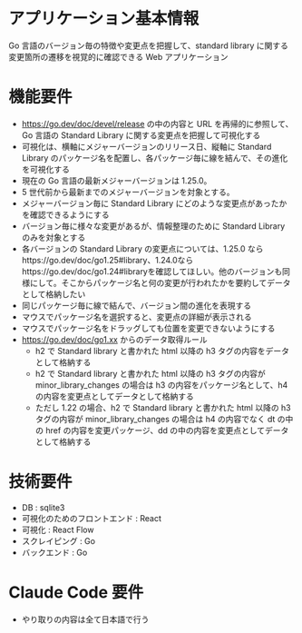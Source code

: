 # アプリケーション基本情報

Go 言語のバージョン毎の特徴や変更点を把握して、standard library に関する変更箇所の遷移を視覚的に確認できる Web アプリケーション

# 機能要件

- https://go.dev/doc/devel/release の中の内容と URL を再帰的に参照して、Go 言語の Standard Library に関する変更点を把握して可視化する
- 可視化は、横軸にメジャーバージョンのリリース日、縦軸に Standard Library のパッケージ名を配置し、各パッケージ毎に線を結んで、その進化を可視化する
- 現在の Go 言語の最新メジャーバージョンは 1.25.0。
- 5 世代前から最新までのメジャーバージョンを対象とする。
- メジャーバージョン毎に Standard Library にどのような変更点があったかを確認できるようにする
- バージョン毎に様々な変更があるが、情報整理のために Standard Library のみを対象とする
- 各バージョンの Standard Library の変更点については、1.25.0 ならhttps://go.dev/doc/go1.25#library、1.24.0ならhttps://go.dev/doc/go1.24#libraryを確認してほしい。他のバージョンも同様にして。そこからパッケージ名と何の変更が行われたかを要約してデータとして格納したい
- 同じパッケージ毎に線で結んで、バージョン間の進化を表現する
- マウスでパッケージ名を選択すると、変更点の詳細が表示される
- マウスでパッケージ名をドラッグしても位置を変更できないようにする
- https://go.dev/doc/go1.xx からのデータ取得ルール
  - h2 で Standard library と書かれた html 以降の h3 タグの内容をデータとして格納する
  - h2 で Standard library と書かれた html 以降の h3 タグの内容が minor_library_changes の場合は h3 の内容をパッケージ名として、h4 の内容を変更点としてデータとして格納する
  - ただし 1.22 の場合、h2 で Standard library と書かれた html 以降の h3 タグの内容が minor_library_changes の場合は h4 の内容でなく dt の中の href の内容を変更パッケージ、dd の中の内容を変更点としてデータとして格納する

# 技術要件

- DB : sqlite3
- 可視化のためのフロントエンド : React
- 可視化 : React Flow
- スクレイピング : Go
- バックエンド : Go

# Claude Code 要件

- やり取りの内容は全て日本語で行う
